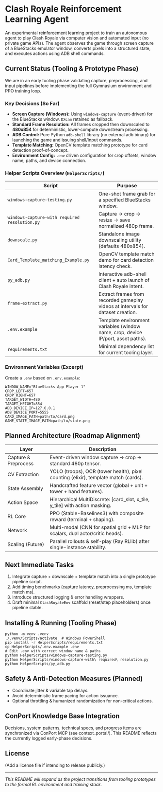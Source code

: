 # Clash Royale Reinforcement Learning Agent

An experimental reinforcement learning project to train an autonomous agent to play Clash Royale via computer vision and automated input (no private game APIs). The agent observes the game through screen capture of a BlueStacks emulator window, converts pixels into a structured state, and executes actions using ADB shell commands.

## Current Status (Tooling & Prototype Phase)

We are in an early tooling phase validating capture, preprocessing, and input pipelines before implementing the full Gymnasium environment and PPO training loop.

### Key Decisions (So Far)

- **Screen Capture (Windows):** Using `windows-capture` (event-driven) for the BlueStacks window. `DXcam` retained as fallback.
- **Standard Frame Resolution:** All frames cropped then downscaled to **480x854** for deterministic, lower‑compute downstream processing.
- **ADB Control:** Pure Python `adb-shell` library (no external adb binary) for launching the game and issuing shell/input commands.
- **Template Matching:** OpenCV template matching prototype for card detection proof-of-concept.
- **Environment Config:** `.env` driven configuration for crop offsets, window name, paths, and device connection.

### Helper Scripts Overview (`HelperScripts/`)

| Script                                        | Purpose                                                                          |
| --------------------------------------------- | -------------------------------------------------------------------------------- |
| `windows-capture-testing.py`                  | One-shot frame grab for a specified BlueStacks window.                           |
| `windows-capture-with required resolution.py` | Capture → crop → resize → save normalized 480p frame.                            |
| `downscale.py`                                | Standalone image downscaling utility (defaults 480x854).                         |
| `Card_Template_matching_Example.py`           | OpenCV template match demo for card detection latency check.                     |
| `py_adb.py`                                   | Interactive adb-shell client + auto launch of Clash Royale intent.               |
| `frame-extract.py`                            | Extract frames from recorded gameplay videos at intervals for dataset creation.  |
| `.env.example`                                | Template environment variables (window name, crop, device IP/port, asset paths). |
| `requirements.txt`                            | Minimal dependency list for current tooling layer.                               |

### Environment Variables (Excerpt)

Create a `.env` based on `.env.example`:

```
WINDOW_NAME="BlueStacks App Player 1"
CROP_LEFT=657
CROP_RIGHT=657
TARGET_WIDTH=480
TARGET_HEIGHT=854
ADB_DEVICE_IP=127.0.0.1
ADB_DEVICE_PORT=5555
CARD_IMAGE_PATH=path/to/card.png
GAME_STATE_IMAGE_PATH=path/to/state.png
```

## Planned Architecture (Roadmap Alignment)

| Layer                | Description                                                                         |
| -------------------- | ----------------------------------------------------------------------------------- |
| Capture & Preprocess | Event-driven window capture → crop → standard 480p tensor.                          |
| CV Extraction        | YOLO (troops), OCR (tower health), pixel counting (elixir), template match (cards). |
| State Assembly       | Handcrafted feature vector (global + unit + tower + hand features).                 |
| Action Space         | Hierarchical MultiDiscrete: [card_slot, x_tile, y_tile] with action masking.        |
| RL Core              | PPO (Stable-Baselines3) with composite reward (terminal + shaping).                 |
| Network              | Multi-modal (CNN for spatial grid + MLP for scalars, dual actor/critic heads).      |
| Scaling (Future)     | Parallel rollouts & self-play (Ray RLlib) after single-instance stability.          |

## Next Immediate Tasks

1. Integrate capture + downscale + template match into a single prototype pipeline script.
2. Add timing benchmarks (capture latency, preprocessing ms, template match ms).
3. Introduce structured logging & error handling wrappers.
4. Draft minimal `ClashRoyaleEnv` scaffold (reset/step placeholders) once pipeline stable.

## Installing & Running (Tooling Phase)

```
python -m venv .venv
./.venv/Scripts/activate  # Windows PowerShell
pip install -r HelperScripts/requirements.txt
cp HelperScripts/.env.example .env
# Edit .env with correct window name & paths
python HelperScripts/windows-capture-testing.py
python HelperScripts/windows-capture-with\ required\ resolution.py
python HelperScripts/py_adb.py
```

## Safety & Anti-Detection Measures (Planned)

- Coordinate jitter & variable tap delays.
- Avoid deterministic frame pacing for action issuance.
- Optional throttling & humanized randomization for non-critical actions.

## ConPort Knowledge Base Integration

Decisions, system patterns, technical specs, and progress items are synchronized via ConPort MCP (see context_portal/). This README reflects the currently logged early-phase decisions.

## License

(Add a license file if intending to release publicly.)

---

_This README will expand as the project transitions from tooling prototypes to the formal RL environment and training stack._
